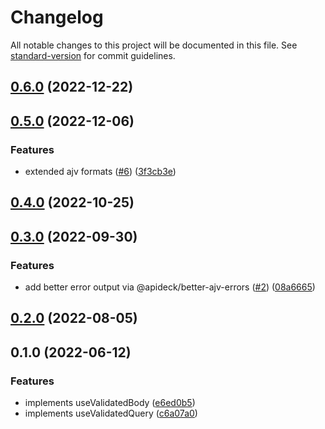 # Changelog

All notable changes to this project will be documented in this file. See [standard-version](https://github.com/conventional-changelog/standard-version) for commit guidelines.

## [0.6.0](https://github.com/kevinmarrec/h3-typebox/compare/v0.5.0...v0.6.0) (2022-12-22)

## [0.5.0](https://github.com/kevinmarrec/h3-typebox/compare/v0.4.0...v0.5.0) (2022-12-06)


### Features

* extended ajv formats ([#6](https://github.com/kevinmarrec/h3-typebox/issues/6)) ([3f3cb3e](https://github.com/kevinmarrec/h3-typebox/commit/3f3cb3e96d442b16e8a49228f2b8214d1957b27c))

## [0.4.0](https://github.com/kevinmarrec/h3-typebox/compare/v0.3.0...v0.4.0) (2022-10-25)

## [0.3.0](https://github.com/kevinmarrec/h3-typebox/compare/v0.2.0...v0.3.0) (2022-09-30)


### Features

* add better error output via @apideck/better-ajv-errors ([#2](https://github.com/kevinmarrec/h3-typebox/issues/2)) ([08a6665](https://github.com/kevinmarrec/h3-typebox/commit/08a666509e798cbe19e3050c20db89ebdcac81e7))

## [0.2.0](https://github.com/kevinmarrec/h3-typebox/compare/v0.1.0...v0.2.0) (2022-08-05)

## 0.1.0 (2022-06-12)


### Features

* implements useValidatedBody ([e6ed0b5](https://github.com/kevinmarrec/h3-typebox/commit/e6ed0b51504d2f4ca0a49883a7d86c2cdd0fa192))
* implements useValidatedQuery ([c6a07a0](https://github.com/kevinmarrec/h3-typebox/commit/c6a07a00b26e3b4a0f0388cba3a12dec9add4ff1))
